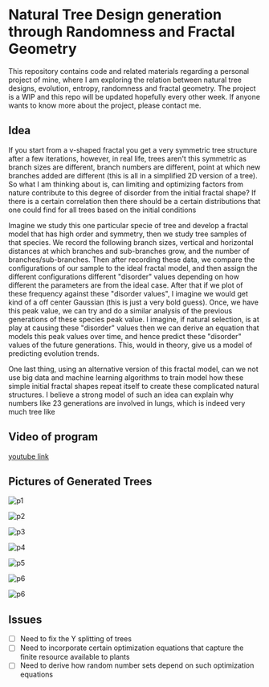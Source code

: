 # Natural Tree Design generation through Randomness and Fractal Geometry

This repository contains code and related materials regarding a personal project of mine, where I am exploring the relation between natural tree designs, evolution, entropy, randomness and fractal geometry. The project is a WIP and this repo will be updated hopefully every other week. If anyone wants to know more about the project, please contact me.

## Idea

If you start from a v-shaped fractal you get a very symmetric tree structure after a few iterations, however, in real life, trees aren't this symmetric as branch sizes are different, branch numbers are different, point at which new branches added are different (this is all in a simplified 2D version of a tree). So what I am thinking about is, can limiting and optimizing factors from nature contribute to this degree of disorder from the initial fractal shape? If there is a certain correlation then there should be a certain distributions that one could find for all trees based on the initial conditions

Imagine we study this one particular specie of tree and develop a fractal model that has high order and symmetry, then we study tree samples of that species. We record the following branch sizes, vertical and horizontal distances at which branches and sub-branches grow, and the number of branches/sub-branches. Then after recording these data, we compare the configurations of our sample to the ideal fractal model, and then assign the different configurations different "disorder" values depending on how different the parameters are from the ideal case. After that if we plot of these frequency against these "disorder values", I imagine we would get kind of a off center Gaussian (this is just a very bold guess). Once, we have this peak value, we can try and do a similar analysis of the previous generations of these species peak value. I imagine, if natural selection, is at play at causing these "disorder" values then we can derive an equation that models this peak values over time, and hence predict these "disorder" values of the future generations. This, would in theory, give us a model of predicting evolution trends.

One last thing, using an alternative version of this fractal model, can we not use big data and machine learning algorithms to train model how these simple initial fractal shapes repeat itself to create these complicated natural structures. I believe a strong model of such an idea can explain why numbers like 23 generations are involved in lungs, which is indeed very much tree like

## Video of program
[youtube link](https://www.youtube.com/watch?v=96KpzM2Y4sg)

## Pictures of Generated Trees
![p1](pic1.png)

![p2](pic2.png)

![p3](pic3.png)

![p4](pic4.png)

![p5](pic5.png)

![p6](pic6.png)

![p6](pic7.png)

## Issues

- [ ] Need to fix the Y splitting of trees
- [ ] Need to incorporate certain optimization equations that capture the finite resource available to plants
- [ ] Need to derive how random number sets depend on such optimization equations
